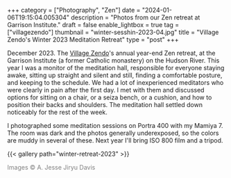 +++
category = ["Photography", "Zen"]
date = "2024-01-06T19:15:04.005304"
description = "Photos from our Zen retreat at Garrison Institute."
draft = false
enable_lightbox = true
tag = ["villagezendo"]
thumbnail = "winter-sesshin-2023-04.jpg"
title = "Village Zendo's Winter 2023 Meditation Retreat"
type = "post"
+++

December 2023. The [Village Zendo](https://villagezendo.org)'s annual year-end Zen retreat, at the Garrison Institute (a former Catholic monastery) on the Hudson River. This year I was a monitor of the meditation hall, responsible for everyone staying awake, sitting up straight and silent and still, finding a comfortable posture, and keeping to the schedule. We had a lot of inexperienced meditators who were clearly in pain after the first day. I met with them and discussed options for sitting on a chair, or a seiza bench, or a cushion, and how to position their backs and shoulders. The meditation hall settled down noticeably for the rest of the week.

I photographed some meditation sessions on Portra 400 with my Mamiya 7. The room was dark and the photos generally underexposed, so the colors are muddy in several of these. Next year I'll bring ISO 800 film and a tripod.

{{< gallery path="winter-retreat-2023" >}}

<span style="color: gray">Images &copy; A. Jesse Jiryu Davis</span>
